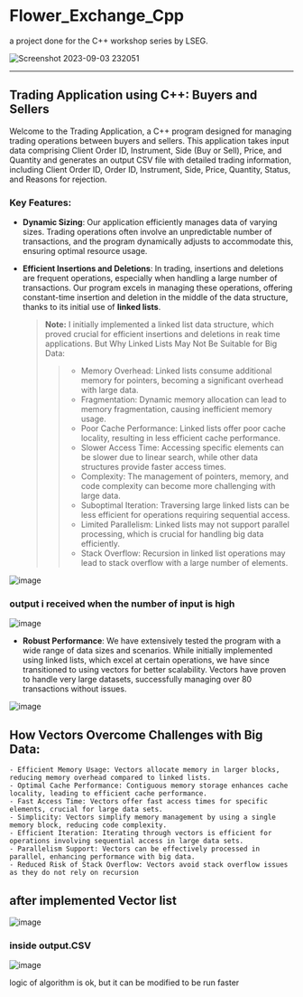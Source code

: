 # Flower_Exchange_Cpp
a project done for the C++ workshop series by LSEG.

![Screenshot 2023-09-03 232051](https://github.com/CroosJJSE/Flower_Exchange_Cpp/assets/141708783/f3007cdd-f090-4c9f-a120-3afe7606852c)


---

## Trading Application using C++: Buyers and Sellers

Welcome to the Trading Application, a C++ program designed for managing trading operations between buyers and sellers. This application takes input data comprising Client Order ID, Instrument, Side (Buy or Sell), Price, and Quantity and generates an output CSV file with detailed trading information, including Client Order ID, Order ID, Instrument, Side, Price, Quantity, Status, and Reasons for rejection.

### Key Features:

- **Dynamic Sizing**: Our application efficiently manages data of varying sizes. Trading operations often involve an unpredictable number of transactions, and the program dynamically adjusts to accommodate this, ensuring optimal resource usage.

- **Efficient Insertions and Deletions**: In trading, insertions and deletions are frequent operations, especially when handling a large number of transactions. Our program excels in managing these operations, offering constant-time insertion and deletion in the middle of the data structure, thanks to its initial use of **linked lists**.

    > **Note:** I initially implemented a linked list data structure, which proved crucial for efficient insertions and deletions in reak time applications.
    >  But Why Linked Lists May Not Be Suitable for Big Data:
    > > -   Memory Overhead: Linked lists consume additional memory for pointers, becoming a significant overhead with large data.
    > > -   Fragmentation: Dynamic memory allocation can lead to memory fragmentation, causing inefficient memory usage.
    > > -   Poor Cache Performance: Linked lists offer poor cache locality, resulting in less efficient cache performance.
    > > -   Slower Access Time: Accessing specific elements can be slower due to linear search, while other data structures provide faster access times.
    > > -   Complexity: The management of pointers, memory, and code complexity can become more challenging with large data.
    > > -   Suboptimal Iteration: Traversing large linked lists can be less efficient for operations requiring sequential access.
    > > -   Limited Parallelism: Linked lists may not support parallel processing, which is crucial for handling big data efficiently.
    > > -   Stack Overflow: Recursion in linked list operations may lead to stack overflow with a large number of elements.
  
![image](https://github.com/CroosJJSE/Flower_Exchange_Cpp/assets/141708783/299d4eee-4e26-4e13-9888-28fe4fba4832)


### output i received when the number of input is high
![image](https://github.com/CroosJJSE/Flower_Exchange_Cpp/assets/141708783/5c8222a0-04e4-4cd1-a6ea-d273c85e637e)

- **Robust Performance**: We have extensively tested the program with a wide range of data sizes and scenarios. While initially implemented using linked lists, which excel at certain operations, we have since transitioned to using vectors for better scalability. Vectors have proven to handle very large datasets, successfully managing over 80 transactions without issues.

  
![image](https://github.com/CroosJJSE/Flower_Exchange_Cpp/assets/141708783/7598326c-8a0b-4f06-996f-b9f31e3fb735)

## How Vectors Overcome Challenges with Big Data:

    - Efficient Memory Usage: Vectors allocate memory in larger blocks, reducing memory overhead compared to linked lists.
    - Optimal Cache Performance: Contiguous memory storage enhances cache locality, leading to efficient cache performance.
    - Fast Access Time: Vectors offer fast access times for specific elements, crucial for large data sets.
    - Simplicity: Vectors simplify memory management by using a single memory block, reducing code complexity.
    - Efficient Iteration: Iterating through vectors is efficient for operations involving sequential access in large data sets.
    - Parallelism Support: Vectors can be effectively processed in parallel, enhancing performance with big data.
    - Reduced Risk of Stack Overflow: Vectors avoid stack overflow issues as they do not rely on recursion


## after implemented Vector list

![image](https://github.com/CroosJJSE/Flower_Exchange_Cpp/assets/141708783/fc7cafa8-d3c5-4bda-b787-8d47ced084e7)

### inside output.CSV
![image](https://github.com/CroosJJSE/Flower_Exchange_Cpp/assets/141708783/3d0d6978-c9b1-4233-8029-d256488f3027)

logic of algorithm is ok, but it can be modified to be run faster


